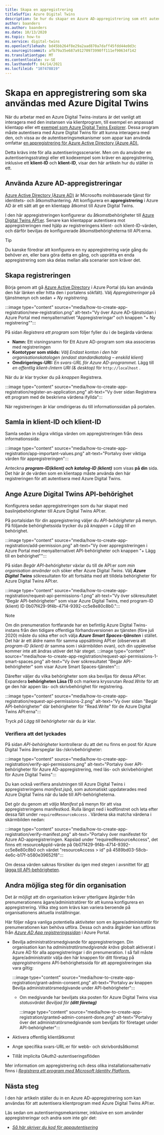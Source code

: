 ```yaml
---
title: Skapa en appregistrering
titleSuffix: Azure Digital Twins
description: Se hur du skapar en Azure AD-appregistrering som ett autentiseringsalternativ för klientappar.
author: baanders
ms.author: baanders
ms.date: 10/13/2020
ms.topic: how-to
ms.service: digital-twins
ms.openlocfilehash: bd45bb264f8e29a2aad870a7daff45fdd44e0d3c
ms.sourcegitcommit: afb79a35e687a91270973990ff111ef90634f142
ms.translationtype: MT
ms.contentlocale: sv-SE
ms.lasthandoff: 04/14/2021
ms.locfileid: "107478819"
---
```

# <a name="create-an-app-registration-to-use-with-azure-digital-twins"></a>Skapa en appregistrering som ska användas med Azure Digital Twins

När du arbetar med en Azure Digital Twins-instans är det vanligt att interagera med den instansen via klientprogram, till exempel en anpassad klientapp eller ett [exempel som Azure Digital Twins Explorer](quickstart-azure-digital-twins-explorer.md). Dessa program måste autentisera med Azure Digital Twins för att kunna interagera med [](how-to-authenticate-client.md) den, och vissa av de autentiseringsmekanismer som appar kan använda omfattar [en appregistrering för Azure Active Directory (Azure AD).](../active-directory/fundamentals/active-directory-whatis.md) 

Detta krävs inte för alla autentiseringsscenarier. Men om du använder en autentiseringsstrategi eller ett kodexempel som kräver en appregistrering, inklusive ett **klient-ID** och **klient-ID**, visar den här artikeln hur du ställer in ett.

## <a name="using-azure-ad-app-registrations"></a>Använda Azure AD-appregistreringar

[Azure Active Directory (Azure AD)](../active-directory/fundamentals/active-directory-whatis.md) är Microsofts molnbaserade tjänst för identitets- och åtkomsthantering. Att konfigurera en **appregistrering** i Azure AD är ett sätt att ge en klientapp åtkomst till Azure Digital Twins.

I den här appregistreringen konfigurerar du åtkomstbehörigheter till [Azure Digital Twins API:er](how-to-use-apis-sdks.md). Senare kan klientappar autentisera mot appregistreringen med hjälp av registreringens klient- och klient-ID-värden, och därför beviljas de konfigurerade åtkomstbehörigheterna till API:erna.

>[!TIP]
> Du kanske föredrar att konfigurera en ny appregistrering varje gång du behöver *en,* eller bara göra detta en gång, och upprätta en enda appregistrering som ska delas mellan alla scenarier som kräver det.

## <a name="create-the-registration"></a>Skapa registreringen

Börja genom att gå [Azure Active Directory](https://portal.azure.com/#blade/Microsoft_AAD_IAM/ActiveDirectoryMenuBlade/Overview) i Azure Portal (du kan använda den här länken eller hitta den i portalens sökfält). Välj *Appregistreringar* på tjänstmenyn och sedan *+ Ny registrering.*

:::image type="content" source="media/how-to-create-app-registration/new-registration.png" alt-text="Vy över Azure AD-tjänstsidan i Azure Portal med menyalternativet &quot;Appregistreringar&quot; och knappen &quot;+ Ny registrering&quot;":::

På sidan *Registrera ett program* som följer fyller du i de begärda värdena:
* **Namn:** Ett visningsnamn för Ett Azure AD-program som ska associeras med registreringen
* **Kontotyper som stöds:** *Välj Endast konton i den här organisationskatalogen (endast standardkatalog – enskild klient)*
* **Omdirigerings-URI:** *En svars-URL för Azure AD-programmet.* Lägg till *en offentlig klient-/intern URI (& desktop)* för `http://localhost` .

När du är klar trycker du på *knappen* Registrera.

:::image type="content" source="media/how-to-create-app-registration/register-an-application.png" alt-text="Vy över sidan Registrera ett program med de beskrivna värdena ifyllda":::

När registreringen är klar omdirigeras du till informationssidan på portalen.

## <a name="collect-client-id-and-tenant-id"></a>Samla in klient-ID och klient-ID

Samla sedan in några viktiga värden om appregistreringen från dess informationssida:

:::image type="content" source="media/how-to-create-app-registration/app-important-values.png" alt-text="Portalvy över viktiga värden för appregistreringen":::

Anteckna _**program-ID(klient) och**_ _**katalog-ID (klient)**_ som visas **på din** sida. Det här är de värden som en klientapp måste använda den här registreringen för att autentisera med Azure Digital Twins.

## <a name="provide-azure-digital-twins-api-permission"></a>Ange Azure Digital Twins API-behörighet

Konfigurera sedan appregistreringen som du har skapat med baslinjebehörigheter till Azure Digital Twins API:er.

På portalsidan för din appregistrering väljer du *API-behörigheter* på menyn. På följande behörighetssida trycker du på *knappen + Lägg till en* behörighet.

:::image type="content" source="media/how-to-create-app-registration/add-permission.png" alt-text="Vy över appregistreringen i Azure Portal med menyalternativet API-behörigheter och knappen &quot;+ Lägg till en behörighet&quot;":::

På sidan *Begär API-behörigheter* växlar du till de API:er *som min organisation använder* och söker efter Azure Digital *Twins*. Välj _**Azure Digital Twins**_ sökresultaten för att fortsätta med att tilldela behörigheter för Azure Digital Twins API:er.

:::image type="content" source="media/how-to-create-app-registration/request-api-permissions-1.png" alt-text="Vy över sökresultatet &quot;Begär API-behörigheter&quot; som visar Azure Digital Twins, med program-ID (klient) ID 0b07f429-9f4b-4714-9392-cc5e8e80c8b0.":::

>[!NOTE]
> Om din prenumeration fortfarande har en befintlig Azure Digital Twins-instans från den tidigare offentliga förhandsversionen av tjänsten (före juli 2020) måste du söka efter och välja _**Azure Smart Spaces-tjänsten**_ i stället. Det här är ett äldre namn för samma uppsättning API:er (observera att *program-ID (klient) är* samma som i skärmbilden ovan), och din upplevelse kommer inte att ändras utöver det här steget.
> :::image type="content" source="media/how-to-create-app-registration/request-api-permissions-1-smart-spaces.png" alt-text="Vy över sökresultatet &quot;Begär API-behörigheter&quot; som visar Azure Smart Spaces-tjänsten":::

Därefter väljer du vilka behörigheter som ska beviljas för dessa API:er. Expandera **behörigheten Läsa (1)** och markera kryssrutan *Read.Write* för att ge den här appen läs- och skrivbehörighet för registrering.

:::image type="content" source="media/how-to-create-app-registration/request-api-permissions-2.png" alt-text="Vy över sidan &quot;Begär API-behörigheter&quot; där behörigheter för &quot;Read.Write&quot; för de Azure Digital Twins API:erna":::

Tryck *på Lägg till behörigheter* när du är klar.

### <a name="verify-success"></a>Verifiera att det lyckades

På sidan *API-behörigheter* kontrollerar du att det nu finns en post för Azure Digital Twins återspeglar läs-/skrivbehörigheter:

:::image type="content" source="media/how-to-create-app-registration/verify-api-permissions.png" alt-text="Portalvy över API-behörigheter för Azure AD-appregistrering, med läs- och skrivbehörighet för Azure Digital Twins":::

Du kan också verifiera anslutningen till Azure Digital Twins i appregistreringens *manifest.jspå*, som automatiskt uppdaterades med Azure Digital Twins när du lade till API-behörigheterna.

Det gör du genom att *välja Manifest* på menyn för att visa appregistreringens manifestkod. Rulla längst ned i kodfönstret och leta efter dessa fält under `requiredResourceAccess` . Värdena ska matcha värdena i skärmbilden nedan:

:::image type="content" source="media/how-to-create-app-registration/verify-manifest.png" alt-text="Portalvy över manifestet för Azure AD-appregistreringen. Kapslad under &quot;requiredResourceAccess&quot;, det finns ett resourceAppId-värde på 0b07f429-9f4b-4714-9392-cc5e8e80c8b0 och värdet &quot;resourceAccess > id&quot; på 4589bd03-58cb-4e6c-b17f-b580e39652f8":::

Om dessa värden saknas försöker du igen med stegen i avsnittet för [att lägga till API-behörigheten](#provide-azure-digital-twins-api-permission).

## <a name="other-possible-steps-for-your-organization"></a>Andra möjliga steg för din organisation

Det är möjligt att din organisation kräver ytterligare åtgärder från prenumerationens ägare/administratörer för att kunna konfigurera en appregistrering. Vilka steg som krävs kan variera beroende på organisationens aktuella inställningar.

Här följer några vanliga potentiella aktiviteter som en ägare/administratör för prenumerationen kan behöva utföra. Dessa och andra åtgärder kan utföras från [*Azure AD App registreringssidan*](https://portal.azure.com/#blade/Microsoft_AAD_IAM/ActiveDirectoryMenuBlade/RegisteredApps) i Azure Portal.
* Bevilja administratörsmedgivande för appregistreringen. Din organisation kan ha *administratörsmedgivande krävs* globalt aktiverat i Azure AD för alla appregistreringar i din prenumeration. I så fall måste ägare/administratör välja den här knappen för ditt företag på *appregistreringens* API-behörighetssida för att appregistreringen ska vara giltig:

    :::image type="content" source="media/how-to-create-app-registration/grant-admin-consent.png" alt-text="Portalvy av knappen Bevilja administratörsmedgivande under API-behörigheter":::
  - Om medgivande har beviljats ska posten för Azure Digital Twins visa *statusvärdet* _Beviljad för **(ditt företag)**_
   
    :::image type="content" source="media/how-to-create-app-registration/granted-admin-consent-done.png" alt-text="Portalvy över det administratörsmedgivande som beviljats för företaget under API-behörigheter":::
* Aktivera offentlig klientåtkomst
* Ange specifika svars-URL:er för webb- och skrivbordsåtkomst
* Tillåt implicita OAuth2-autentiseringsflöden

Mer information om appregistrering och dess olika installationsalternativ finns i [*Registrera ett program med Microsoft Identity Platform.*](/graph/auth-register-app-v2)

## <a name="next-steps"></a>Nästa steg

I den här artikeln ställer du in en Azure AD-appregistrering som kan användas för att autentisera klientprogram med Azure Digital Twins API:er.

Läs sedan om autentiseringsmekanismer, inklusive en som använder appregistreringar och andra som inte gör det:
* [*Så här skriver du kod för appautentisering*](how-to-authenticate-client.md)